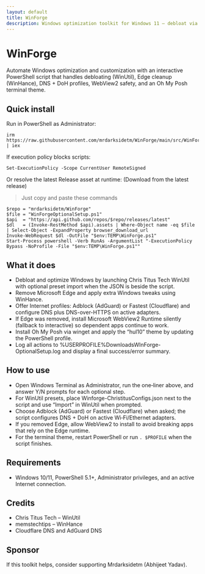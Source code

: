 ```yaml
---
layout: default
title: WinForge
description: Windows optimization toolkit for Windows 11 – debloat via WinUtil, enhancements via WinHance, DNS tuning, Edge removal safety, and terminal theming
---
```


# WinForge

Automate Windows optimization and customization with an interactive PowerShell script that handles debloating (WinUtil), Edge cleanup (WinHance), DNS + DoH profiles, WebView2 safety, and an Oh My Posh terminal theme.

## Quick install

Run in PowerShell as Administrator:
```
irm https://raw.githubusercontent.com/mrdarksidetm/WinForge/main/src/WinForgeOptionalSetup.ps1 | iex
```

If execution policy blocks scripts:
```
Set-ExecutionPolicy -Scope CurrentUser RemoteSigned
```


Or resolve the latest Release asset at runtime: (Download from the latest release)

> Just copy and paste these commands

```
$repo = "mrdarksidetm/WinForge"
$file = "WinForgeOptionalSetup.ps1"
$api  = "https://api.github.com/repos/$repo/releases/latest"
$dl   = (Invoke-RestMethod $api).assets | Where-Object name -eq $file | Select-Object -ExpandProperty browser_download_url
Invoke-WebRequest $dl -OutFile "$env:TEMP\WinForge.ps1"
Start-Process powershell -Verb RunAs -ArgumentList "-ExecutionPolicy Bypass -NoProfile -File "$env:TEMP\WinForge.ps1""
```

## What it does

- Debloat and optimize Windows by launching Chris Titus Tech WinUtil with optional preset import when the JSON is beside the script.  
- Remove Microsoft Edge and apply extra Windows tweaks using WinHance.  
- Offer Internet profiles: Adblock (AdGuard) or Fastest (Cloudflare) and configure DNS plus DNS-over-HTTPS on active adapters.  
- If Edge was removed, install Microsoft WebView2 Runtime silently (fallback to interactive) so dependent apps continue to work.  
- Install Oh My Posh via winget and apply the “hul10” theme by updating the PowerShell profile.  
- Log all actions to %USERPROFILE%DownloadsWInForge-OptionalSetup.log and display a final success/error summary.  

## How to use

- Open Windows Terminal as Administrator, run the one‑liner above, and answer Y/N prompts for each optional step.  
- For WinUtil presets, place Winforge-ChristitusConfigs.json next to the script and use “Import” in WinUtil when prompted.  
- Choose Adblock (AdGuard) or Fastest (Cloudflare) when asked; the script configures DNS + DoH on active Wi‑Fi/Ethernet adapters.  
- If you removed Edge, allow WebView2 to install to avoid breaking apps that rely on the Edge runtime.  
- For the terminal theme, restart PowerShell or run `. $PROFILE` when the script finishes.  

## Requirements

- Windows 10/11, PowerShell 5.1+, Administrator privileges, and an active Internet connection.  

## Credits

- Chris Titus Tech – WinUtil  
- memstechtips – WinHance  
- Cloudflare DNS and AdGuard DNS  

## Sponsor

If this toolkit helps, consider supporting Mrdarksidetm (Abhijeet Yadav).
